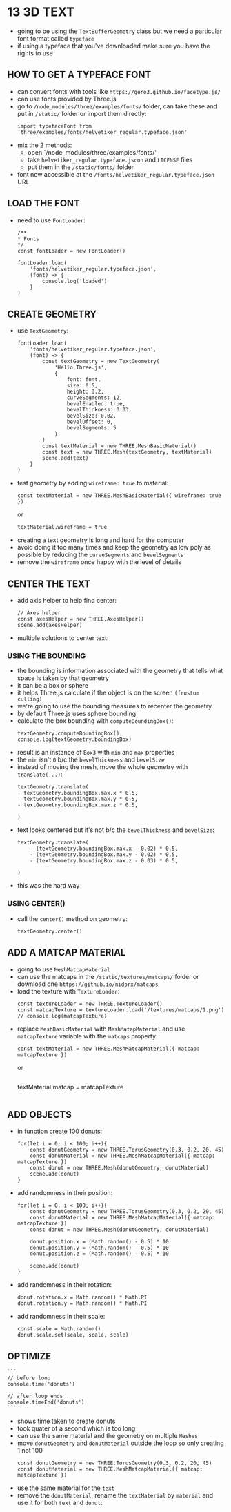 # 13 3D TEXT
* going to be using the `TextBufferGeometry` class but we need a particular font format called `typeface`
* if using a typeface that you've downloaded make sure you have the rights to use 
## HOW TO GET A TYPEFACE FONT
* can convert fonts with tools like `https://gero3.github.io/facetype.js/`
* can use fonts provided by Three.js 
* go to `/node_modules/three/examples/fonts/` folder, can take these and put in `/static/` folder or import them directly:
    ```
    import typefaceFont from 'three/examples/fonts/helvetiker_regular.typeface.json'
    ```
* mix the 2 methods:
    - open `/node_modules/three/examples/fonts/'
    - take `helvetiker_regular.typeface.jscon` and `LICENSE` files
    - put them in the `/static/fonts/` folder
* font now accessible at the `/fonts/helvetiker_regular.typeface.json` URL
## LOAD THE FONT
* need to use `FontLoader`:
    ```
    /**
    * Fonts
    */
    const fontLoader = new FontLoader()

    fontLoader.load(
        'fonts/helvetiker_regular.typeface.json',
        (font) => {
            console.log('loaded')
        }
    )
    ```
## CREATE GEOMETRY
* use `TextGeometry`:
    ```
    fontLoader.load(
        'fonts/helvetiker_regular.typeface.json',
        (font) => {
            const textGeometry = new TextGeometry(
                'Hello Three.js',
                {
                    font: font,
                    size: 0.5,
                    height: 0.2,
                    curveSegments: 12,
                    bevelEnabled: true, 
                    bevelThickness: 0.03,
                    bevelSize: 0.02,
                    bevelOffset: 0,
                    bevelSegments: 5
                }
            )
            const textMaterial = new THREE.MeshBasicMaterial()
            const text = new THREE.Mesh(textGeometry, textMaterial)
            scene.add(text)
        }
    )
    ```
* test geometry by adding `wireframe: true` to material:
    ```
    const textMaterial = new THREE.MeshBasicMaterial({ wireframe: true })
    ``` 
    or 
    ```
    textMaterial.wireframe = true
    ```
* creating a text geometry is long and hard for the computer
* avoid doing it too many times and keep the geometry as low poly as possible by reducing the `curveSegments` and `bevelSegments`
* remove the `wireframe` once happy with the level of details 
## CENTER THE TEXT
* add axis helper to help find center:
    ```
    // Axes helper
    const axesHelper = new THREE.AxesHelper()
    scene.add(axesHelper)
    ```
* multiple solutions to center text:
### USING THE BOUNDING
* the bounding is information associated with the geometry that tells what space is taken by that geometry
* it can be a box or sphere
* it helps Three.js calculate if the object is on the screen `(frustum culling)`
* we're going to use the bounding measures to recenter the geometry
* by default Three.js uses sphere bounding
* calculate the box bounding with `computeBoundingBox()`:
    ```
    textGeometry.computeBoundingBox()
    console.log(textGeometry.boundingBox)
    ```
* result is an instance of `Box3` with `min` and `max` properties
* the `min` isn't `0` b/c the `bevelThickness` and `bevelSize` 
* instead of moving the mesh, move the whole geometry with `translate(...)`:
    ```
    textGeometry.translate(
    - textGeometry.boundingBox.max.x * 0.5,
    - textGeometry.boundingBox.max.y * 0.5,
    - textGeometry.boundingBox.max.z * 0.5,

    )
    ```
* text looks centered but it's not b/c the `bevelThickness` and `bevelSize`:  
    ```
    textGeometry.translate(
        - (textGeometry.boundingBox.max.x - 0.02) * 0.5,
        - (textGeometry.boundingBox.max.y - 0.02) * 0.5,
        - (textGeometry.boundingBox.max.z - 0.03) * 0.5,

    )
    ```
* this was the hard way
### USING CENTER()
* call the `center()` method on geometry:
    ```
    textGeometry.center()
    ```
## ADD A MATCAP MATERIAL
* going to use `MeshMatcapMaterial`
* can use the matcaps in the `/static/textures/matcaps/` folder or download one `https://github.io/nidorx/matcaps`
* load the texture with `TextureLoader`:
    ```
    const textureLoader = new THREE.TextureLoader()
    const matcapTexture = textureLoader.load('/textures/matcaps/1.png')
    // console.log(matcapTexture)
    ```
* replace `MeshBasicMaterial` with `MeshMatapMaterial` and use `matcapTexture` variable with the `matcaps` property:
    ```
    const textMaterial = new THREE.MeshMatcapMaterial({ matcap: matcapTexture })
    ```
    or
    ```
    ```
    textMaterial.matcap = matcapTexture
    ```
## ADD OBJECTS
* in function create 100 donuts:
    ```
    for(let i = 0; i < 100; i++){
        const donutGeometry = new THREE.TorusGeometry(0.3, 0.2, 20, 45)
        const donutMaterial = new THREE.MeshMatcapMaterial({ matcap: matcapTexture })
        const donut = new THREE.Mesh(donutGeometry, donutMaterial)
        scene.add(donut)
    }
    ```
* add randomness in their position:
    ```
    for(let i = 0; i < 100; i++){
        const donutGeometry = new THREE.TorusGeometry(0.3, 0.2, 20, 45)
        const donutMaterial = new THREE.MeshMatcapMaterial({ matcap: matcapTexture })
        const donut = new THREE.Mesh(donutGeometry, donutMaterial)

        donut.position.x = (Math.random() - 0.5) * 10
        donut.position.y = (Math.random() - 0.5) * 10
        donut.position.z = (Math.random() - 0.5) * 10

        scene.add(donut)
    }
    ```
* add randomness in their rotation:
    ```
    donut.rotation.x = Math.random() * Math.PI
    donut.rotation.y = Math.random() * Math.PI
    ```
* add randomness in their scale:
    ```
    const scale = Math.random()
    donut.scale.set(scale, scale, scale)
    ```
## OPTIMIZE
    ```
    // before loop
    console.time('donuts')

    // after loop ends
    console.timeEnd('donuts')
    ```
* shows time taken to create donuts 
* took quater of a second which is too long 
* can use the same material and the geometry on multiple `Meshes`
* move `donutGeometry` and `donutMaterial` outside the loop so only creating 1 not 100
    ```
    const donutGeometry = new THREE.TorusGeometry(0.3, 0.2, 20, 45)
    const donutMaterial = new THREE.MeshMatcapMaterial({ matcap: matcapTexture })
    ```
* use the same material for the `text` 
* remove the `donutMaterial`, rename the `textMaterial` by `material` and use it for both `text` and `donut`:   
